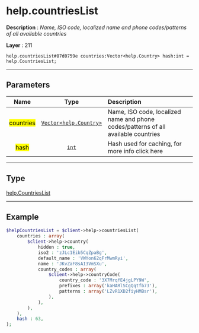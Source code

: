 # help.countriesList

**Description** : *Name, ISO code, localized name and phone codes/patterns of all available countries*

**Layer** : 211

```tl
help.countriesList#87d0759e countries:Vector<help.Country> hash:int = help.CountriesList;
```

---

## Parameters

| Name | Type | Description |
| :---: | :---: | :--- |
| <mark>countries</mark> | [`Vector<help.Country>`](type/help.Country) | Name, ISO code, localized name and phone codes/patterns of all available countries |
| <mark>hash</mark> | [`int`](type/int) | Hash used for caching, for more info click here |

---

## Type

[help.CountriesList](type/help.CountriesList)

---

## Example

```php
$helpCountriesList = $client->help->countriesList(
	countries : array(
		$client->help->country(
			hidden : true,
			iso2 : 'zJLc1Eib5CqZpaBg',
			default_name : 'VWYon62qFrMwmRyi',
			name : 'JKvZaF8sAI3VmSXu',
			country_codes : array(
				$client->help->countryCode(
					country_code : '3X7MrqfE4jgLPY9W',
					prefixes : array('kaHARlSCgQqtfb73'),
					patterns : array('LZvR1XD2fiyHMBsr'),
				),
			),
		),
	),
	hash : 63,
);
```
